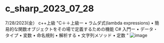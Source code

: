 # c_sharp_2023_07_28
7/28/2023(金）
c++上級
"C＋＋上級ー
	• ラムダ式(lambda expressions)
	• 簡易的な関数オブジェクトをその場で定義するための機能
C# 入門ー
	• データ・タイプ
	• 変数
	• 命名規則
	• 解析する
	• 文字列メソッド
	• 定数
"
![image](https://github.com/0Neokun0/c_sharp_2023_07_28/assets/90218986/1194828f-dd59-4ef2-9ff3-6da7da4811f2)
